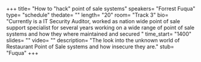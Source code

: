 +++
title= "How to &quot;hack&quot; point of sale systems"
speakers= "Forrest Fuqua"
type= "schedule"
thedate= ""
length= "20"
room= "Track 3"
bio= "Currently is a IT Security Auditor, worked as nation wide point of sale support specialist for several years working on a wide range of point of sale  systems and how they where maintained and secured "
time_start= "1400"
slides= ""
video= ""
description= "The look into the unknown world of Restaurant Point of Sale systems and how insecure they are."
stub= "Fuqua"
+++
